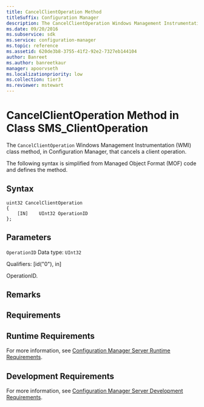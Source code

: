```yaml
---
title: CancelClientOperation Method
titleSuffix: Configuration Manager
description: The CancelClientOperation Windows Management Instrumentation (WMI) class method cancels a client operation.
ms.date: 09/20/2016
ms.subservice: sdk
ms.service: configuration-manager
ms.topic: reference
ms.assetid: 620de3b8-3755-41f2-92e2-7327eb144104
author: Banreet
ms.author: banreetkaur
manager: apoorvseth
ms.localizationpriority: low
ms.collection: tier3
ms.reviewer: mstewart
---
```

# CancelClientOperation Method in Class SMS_ClientOperation
The `CancelClientOperation` Windows Management Instrumentation (WMI) class method, in Configuration Manager, that cancels a client operation.

 The following syntax is simplified from Managed Object Format (MOF) code and defines the method.

## Syntax

```
uint32 CancelClientOperation
{
    [IN]    UInt32 OperationID
};
```

## Parameters
 `OperationID`
 Data type: `UInt32`

 Qualifiers: [id("0"), in]

 OperationID.

## Remarks

## Requirements

## Runtime Requirements
 For more information, see [Configuration Manager Server Runtime Requirements](../../../develop/core/reqs/server-runtime-requirements.md).

## Development Requirements
 For more information, see [Configuration Manager Server Development Requirements](../../../develop/core/reqs/server-development-requirements.md).
